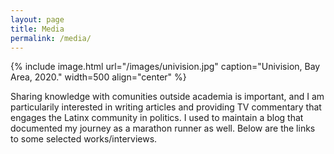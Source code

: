 ```yaml
---
layout: page
title: Media
permalink: /media/
---
```


{% include image.html url="/images/univision.jpg" caption="Univision, Bay Area, 2020." width=500 align="center" %}

Sharing knowledge with comunities outside academia is important, and I am particularily interested in writing articles and providing TV commentary that engages the Latinx community in politics. I used to maintain a blog that documented my journey as a marathon runner as well. Below are the links to some selected works/interviews. 

